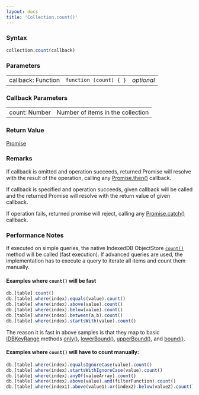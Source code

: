 ```yaml
---
layout: docs
title: 'Collection.count()'
---
```

### Syntax

```javascript
collection.count(callback)
```

### Parameters
<table>
  <tr>
    <td>callback: Function</td>
    <td><code>function (count) { }</code></td>
    <td><i>optional</i></td>
  </tr>
</table>

### Callback Parameters
<table>
  <tr>
    <td>count: Number</td>
    <td>Number of items in the collection</td>
  </tr>
</table>

### Return Value

[Promise](/docs/Promise/Promise)

### Remarks

If callback is omitted and operation succeeds, returned Promise will resolve with the result of the operation, calling any [Promise.then()](/docs/Promise/Promise.then()) callback.

If callback is specified and operation succeeds, given callback will be called and the returned Promise will resolve with the return value of given callback.

If operation fails, returned promise will reject, calling any [Promise.catch()](/docs/Promise/Promise.catch()) callback.

### Performance Notes

If executed on simple queries, the native IndexedDB ObjectStore [`count()`](https://developer.mozilla.org/en-US/docs/Web/API/IDBObjectStore/count) method will be called (fast execution). If advanced queries are used, the implementation has to execute a query to iterate all items and count them manually.

#### Examples where `count()` will be fast

```javascript
db.[table].count()
db.[table].where(index).equals(value).count()
db.[table].where(index).above(value).count()
db.[table].where(index).below(value).count()
db.[table].where(index).between(a,b).count()
db.[table].where(index).startsWith(value).count()
```

The reason it is fast in above samples is that they map to basic [IDBKeyRange](https://developer.mozilla.org/en-US/docs/Web/API/IDBKeyRange) methods [only()](https://developer.mozilla.org/en-US/docs/Web/API/IDBKeyRange/only), [lowerBound()](https://developer.mozilla.org/en-US/docs/Web/API/IDBKeyRange/lowerBound), [upperBound()](https://developer.mozilla.org/en-US/docs/Web/API/IDBKeyRange/upperBound), and [bound()](https://developer.mozilla.org/en-US/docs/Web/API/IDBKeyRange/bound).
 
#### Examples where `count()` will have to count manually:

```javascript
db.[table].where(index).equalsIgnoreCase(value).count()
db.[table].where(index).startsWithIgnoreCase(value).count()
db.[table].where(index).anyOf(valueArray).count()
db.[table].where(index).above(value).and(filterFunction).count()
db.[table].where(index1).above(value1).or(index2).below(value2).count()
```
